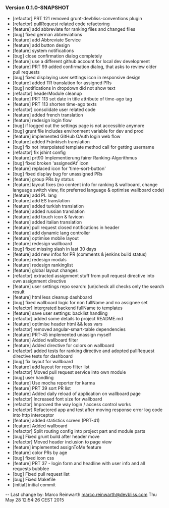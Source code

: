 
### Version 0.1.0-SNAPSHOT

 - [refactor] PRT 121 removed grunt-devbliss-conventions plugin
 - [refactor] pullRequest related code refactoring
 - [feature] add abbreviate for ranking files and changed files
 - [bug] fixed german abbreviations
 - [feature] add Abbreviate Service 
 - [feature] add button design
 - [feature] system notifications
 - [bug] close confirmation dialog completely
 - [feature] use a different github account for local dev development
 - [feature] PRT 99 added confirmation dialog, that asks to review older pull requests
 - [bug] fixed displaying user settings icon in responsive design
 - [feature] added TR translation for assigned PRs
 - [bug] notifications in dropdown did not show text
 - [refactor] headerModule cleanup
 - [feature] PRT 113 set date in title attribute of time-ago tag
 - [feature] PRT 113 shorten time-ago texts
 - [refactor] consolidate user related code
 - [feature] added french translation
 - [feature] redesign login flow
 - [bug] if logged out the settings page is not accessible anymore
 - [bug] grunt file includes environment variable for dev and prod
 - [feature] implemented GitHub OAuth login web flow
 - [feature] added Fränkisch translation
 - [bug] fix not interpolated template method call for getting username
 - [refactor] fix jshint config 
 - [feature] prt90 Implementierung fairer Ranking-Algorithmus
 - [bug] fixed broken 'assignedAt' icon
 - [feature] replaced icon for 'time-sort-button'
 - [bug] fixed display bug for unassigned PRs
 - [feature] group PRs by status
 - [feature] layout fixes (no content info for ranking & wallboard, change language switch view, fix preferred language & optimise wallboard code)
 - [feature] add PL lang
 - [feature] add ES translation
 - [feature] added turkish translation
 - [feature] added russian translation
 - [feature] add touch icon & favicon
 - [feature] added italian translation
 - [feature] pull request closed notifications in header
 - [feature] add dynamic lang controller
 - [feature] optimise mobile layout
 - [feature] redesign wallboard
 - [bug] fixed missing slash in last 30 days
 - [feature] add new infos for PR (comments & jenkins build status)
 - [feature] redesign modals
 - [feature] redesign rankinglist
 - [feature] global layout changes
 - [refactor] extracted assignment stuff from pull request directive into own assignment directive
 - [feature] user settings repo search: (un)check all checks only the search result
 - [feature] html less cleanup dashboard
 - [bug] fixed wallboard logic for non fullName and no assignee set
 - [refactor] intergrated backend fullName to templates
 - [feature] save user settings: backlist handling
 - [refactor] added some details to project README.md
 - [feature] optimise header html && less vars
 - [refactor] removed angular-smart-table dependencies
 - [feature] PRT-45 implemented unassign myself
 - [feature] Added wallboard filter
 - [feature] Added directive for colors on wallboard
 - [refactor] added tests for ranking directive and adopted pullRequest directive tests for dashboard
 - [bug] fix layout for wallboard
 - [feature] add layout for repo filter list
 - [refactor] Moved pull request service into own module
 - [bug] user handling
 - [feature] Use mocha reporter for karma
 - [feature] PRT 39 sort PR list
 - [feature] Added daily reload of application on wallboard page
 - [refactor] Increased font size for wallboard
 - [refactor] Improved the way login / access control works
 - [refactor] Refactored app and test after moving response error log code into http interceptor
 - [feature] added statistics screen (PRT-41)
 - [feature] Added wallboard
 - [refactor] Split routing config into project part and module parts
 - [bug] Fixed grunt build after header move
 - [refactor] Moved header inclusion to page view
 - [feature] implemented assignToMe feature
 - [feature] color PRs by age
 - [bug] fixed icon css
 - [feature] PRT 37 - login form and headline with user info and all requests bubblee
 - [bug] Fixed pull request list
 - [bug] Fixed Makefile
 - [initial] initial commit

-- Last change by: Marco Reinwarth <marco.reinwarth@devbliss.com> Thu May 28 12:54:26 CEST 2015

